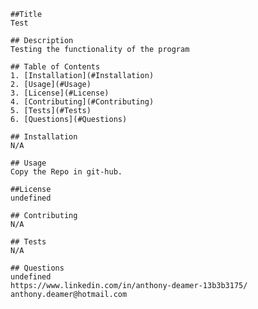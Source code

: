 
    ##Title
    Test
    
    ## Description
    Testing the functionality of the program
    
    ## Table of Contents
    1. [Installation](#Installation)
    2. [Usage](#Usage)
    3. [License](#License)
    4. [Contributing](#Contributing)
    5. [Tests](#Tests)
    6. [Questions](#Questions)
    
    ## Installation
    N/A
    
    ## Usage
    Copy the Repo in git-hub.
    
    ##License
    undefined
    
    ## Contributing
    N/A
    
    ## Tests
    N/A
    
    ## Questions
    undefined
    https://www.linkedin.com/in/anthony-deamer-13b3b3175/
    anthony.deamer@hotmail.com
    
    
